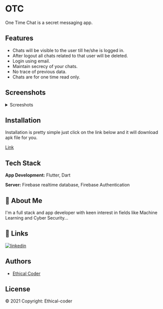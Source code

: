 
# OTC

One Time Chat is a secret messaging app.

## Features

- Chats will be visible to the user till he/she is logged in.
- After logout all chats related to that user will be deleted.
- Login using email.
- Maintain secrecy of your chats.
- No trace of previous data.
- Chats are for one time read only.

  
## Screenshots
<details><summary>Screeshots</summary>
  <img src="https://github.com/Ethical-coder/OneTimeChat/blob/main/demo/Screenshot%20(342).png" width="150" height="400"> 
  <img src="https://github.com/Ethical-coder/OneTimeChat/blob/main/demo/Screenshot%20(345)_LI.jpg" width="200" height="400"> 
  <img src="https://github.com/Ethical-coder/OneTimeChat/blob/main/demo/Screenshot%20(347).png" width="200" height="400"> 
  <img src="https://github.com/Ethical-coder/OneTimeChat/blob/main/demo/Screenshot%20(348).png" width="200" height="400"> 


</details>

## Installation

Installation is pretty simple just click on the link below and it will download apk file for you.


  [Link](https://github.com/Ethical-coder/OneTimeChat/blob/main/app-release.apk?raw=true)

    
## Tech Stack

**App Development:** Flutter, Dart

**Server:** Firebase realtime database, Firebase Authentication

  
## 🚀 About Me
I'm a full stack and app developer with keen interest in fields like Machine Learning and Cyber Security...

  
## 🔗 Links
[![linkedin](https://img.shields.io/badge/linkedin-0A66C2?style=for-the-badge&logo=linkedin&logoColor=white)](https://www.linkedin.com/in/ayush-shrivastava-b0a631192/)

  
## Authors

- [Ethical Coder](https://github.com/Ethical-coder)

  
## License

© 2021 Copyright: Ethical-coder

  
